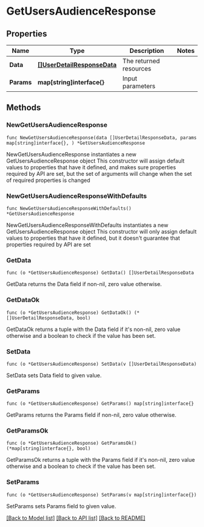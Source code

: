# GetUsersAudienceResponse

## Properties

Name | Type | Description | Notes
------------ | ------------- | ------------- | -------------
**Data** | [**[]UserDetailResponseData**](UserDetailResponseData.md) | The returned resources | 
**Params** | **map[string]interface{}** | Input parameters | 

## Methods

### NewGetUsersAudienceResponse

`func NewGetUsersAudienceResponse(data []UserDetailResponseData, params map[string]interface{}, ) *GetUsersAudienceResponse`

NewGetUsersAudienceResponse instantiates a new GetUsersAudienceResponse object
This constructor will assign default values to properties that have it defined,
and makes sure properties required by API are set, but the set of arguments
will change when the set of required properties is changed

### NewGetUsersAudienceResponseWithDefaults

`func NewGetUsersAudienceResponseWithDefaults() *GetUsersAudienceResponse`

NewGetUsersAudienceResponseWithDefaults instantiates a new GetUsersAudienceResponse object
This constructor will only assign default values to properties that have it defined,
but it doesn't guarantee that properties required by API are set

### GetData

`func (o *GetUsersAudienceResponse) GetData() []UserDetailResponseData`

GetData returns the Data field if non-nil, zero value otherwise.

### GetDataOk

`func (o *GetUsersAudienceResponse) GetDataOk() (*[]UserDetailResponseData, bool)`

GetDataOk returns a tuple with the Data field if it's non-nil, zero value otherwise
and a boolean to check if the value has been set.

### SetData

`func (o *GetUsersAudienceResponse) SetData(v []UserDetailResponseData)`

SetData sets Data field to given value.


### GetParams

`func (o *GetUsersAudienceResponse) GetParams() map[string]interface{}`

GetParams returns the Params field if non-nil, zero value otherwise.

### GetParamsOk

`func (o *GetUsersAudienceResponse) GetParamsOk() (*map[string]interface{}, bool)`

GetParamsOk returns a tuple with the Params field if it's non-nil, zero value otherwise
and a boolean to check if the value has been set.

### SetParams

`func (o *GetUsersAudienceResponse) SetParams(v map[string]interface{})`

SetParams sets Params field to given value.



[[Back to Model list]](../README.md#documentation-for-models) [[Back to API list]](../README.md#documentation-for-api-endpoints) [[Back to README]](../README.md)


